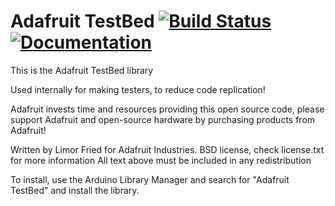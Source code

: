 # Adafruit TestBed [![Build Status](https://github.com/adafruit/Adafruit_TestBed/workflows/Arduino%20Library%20CI/badge.svg)](https://github.com/adafruit/Adafruit_TestBed/actions)[![Documentation](https://github.com/adafruit/ci-arduino/blob/master/assets/doxygen_badge.svg)](http://adafruit.github.io/Adafruit_TestBed/html/index.html)

This is the Adafruit TestBed library

Used internally for making testers, to reduce code replication!

Adafruit invests time and resources providing this open source code, please support Adafruit and open-source hardware by purchasing products from Adafruit!

Written by Limor Fried for Adafruit Industries.
BSD license, check license.txt for more information
All text above must be included in any redistribution

To install, use the Arduino Library Manager and search for "Adafruit TestBed" and install the library.
